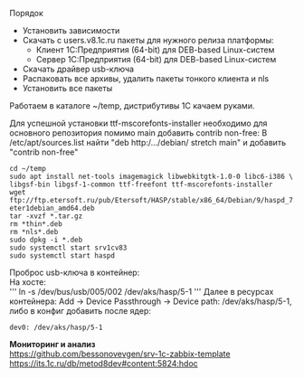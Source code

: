 Порядок
- Установить зависимости
- Скачать с users.v8.1c.ru пакеты для нужного релиза платформы:
  - Клиент 1С:Предприятия (64-bit) для DEB-based Linux-систем
  - Cервер 1С:Предприятия (64-bit) для DEB-based Linux-систем
- Скачать драйвер usb-ключа
- Распаковать все архивы, удалить пакеты тонкого клиента и nls 
- Установить все пакеты

Работаем в каталоге ~/temp, дистрибутивы 1С качаем руками.

Для успешной установки ttf-mscorefonts-installer необходимо для основного репозитория помимо main добавить contrib non-free:
В /etc/apt/sources.list найти "deb http:/.../debian/ stretch main" и добавить "contrib non-free"

```
cd ~/temp
sudo apt install net-tools imagemagick libwebkitgtk-1.0-0 libc6-i386 \
libgsf-bin libgsf-1-common ttf-freefont ttf-mscorefonts-installer
wget ftp://ftp.etersoft.ru/pub/Etersoft/HASP/stable/x86_64/Debian/9/haspd_7.60-eter1debian_amd64.deb
tar -xvzf *.tar.gz
rm *thin*.deb
rm *nls*.deb
sudo dpkg -i *.deb
sudo systemctl start srv1cv83
sudo systemctl start haspd
```

Проброс usb-ключа в контейнер:  
На хосте:  
'''
ln -s /dev/bus/usb/005/002 /dev/aks/hasp/5-1
'''
Далее в ресурсах контейнера: Add -> Device Passthrough -> Device path: /dev/aks/hasp/5-1, либо в конфиг добавить после ядер:  
```
dev0: /dev/aks/hasp/5-1
```

**Мониторинг и анализ**  
https://github.com/bessonovevgen/srv-1c-zabbix-template  
https://its.1c.ru/db/metod8dev#content:5824:hdoc  

